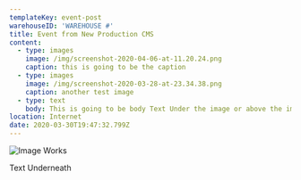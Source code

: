 ```yaml
---
templateKey: event-post
warehouseID: 'WAREHOUSE #'
title: Event from New Production CMS
content:
  - type: images
    image: /img/screenshot-2020-04-06-at-11.20.24.png
    caption: this is going to be the caption
  - type: images
    image: /img/screenshot-2020-03-28-at-23.34.38.png
    caption: another test image
  - type: text
    body: This is going to be body Text Under the image or above the image
location: Internet
date: 2020-03-30T19:47:32.799Z
---
```

![](/img/01_monument02_16012020_anoukbeckers.jpg "Image Works")



Text Underneath